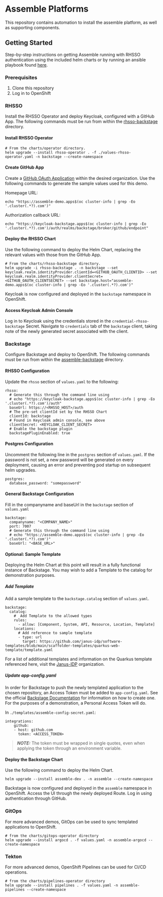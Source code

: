 # Assemble Platforms
This repository contains automation to install the assemble platform, as well as supporting components. 

## Getting Started
Step-by-step instructions on getting Assemble running with RHSSO authentication using the included helm charts or by running an ansible playbook found [here](./ansible/README.md).

### Prerequisites
1. Clone this repository
2. Log in to OpenShift

### RHSSO
Install the RHSSO Operator and deploy Keycloak, configured with a GitHub App.  The following commands must be run from within the [rhsso-backstage](./charts/rhsso-backstage) directory.

#### Install RHSSO Operator
```
# From the charts/operator directory.
helm upgrade --install rhsso-operator . -f ./values-rhsso-operator.yaml -n backstage --create-namespace
```
#### Create GitHub App
Create a [GitHub OAuth Application](https://docs.github.com/en/developers/apps/building-oauth-apps/creating-an-oauth-app) within the desired organization.  Use the following commands to generate the sample values used for this demo.

Homepage URL:

```
echo "https://assemble-demo.apps$(oc cluster-info | grep -Eo '.cluster(.*?).com')"
```

Authorization callback URL:

```
echo "https://keycloak-backstage.apps$(oc cluster-info | grep -Eo '.cluster(.*?).com')/auth/realms/backstage/broker/github/endpoint"
```

#### Deploy the RHSSO Chart
Use the following command to deploy the Helm Chart, replacing the relevant values with those from the GitHub App.

```
# From the charts/rhsso-backstage directory.
helm upgrade -i rhsso-backstage . -n backstage --set keycloak.realm.identityProvider.clientId=<GITHUB_OAUTH_CLIENTID> --set keycloak.realm.identityProvider.clientSecret=<GITHUB_OAUTH_CLIENTSECRET> --set backstage.host="assemble-demo.apps$(oc cluster-info | grep -Eo '.cluster(.*?).com')"
```

Keycloak is now configured and deployed in the `backstage` namespace in OpenShift.
#### Access Keycloak Admin Console
Log in to Keycloak using the credentials stored in the `credential-rhsso-backstage` Secret.  Navigate to `credentials` tab of the `backstage` client, taking note of the newly generated secret associated with the client.

### Backstage
Configure Backstage and deploy to OpenShift.  The following commands must be run from within the [assemble-backstage](./charts/assemble-backstage) directory.

#### RHSSO Configuration
Update the `rhsso` section of `values.yaml` to the following:
```
rhsso:
  # Generate this through the command line using
  # echo "https://keycloak-backstage.apps$(oc cluster-info | grep -Eo '.cluster(.*?).com')/auth"
  baseUrl: https://<RHSSO_HOST>/auth
  # The pre-set clientId set by the RHSSO Chart
  clientId: backstage
  # Found in Keycloak admin console, see above
  clientSecret: <KEYCLOAK_CLIENT_SECRET>
  # Enable the backstage plugin
  backstagePluginEnabled: true
```
#### Postgres Configuration
Uncomment the following line in the `postgres` section of `values.yaml`.  If the password is not set, a new password will be generated on every deployment, causing an error and preventing pod startup on subsequent helm upgrades.
```
postgres:
  database_password: "somepassword"
```

#### General Backstage Configuration
Fill in the companyname and baseUrl in the `backstage` section of `values.yaml`
```
backstage:
  companyname: "<COMPANY_NAME>"
  port: 7007
  # Generate this through the command line using
  # echo "https://assemble-demo.apps$(oc cluster-info | grep -Eo '.cluster(.*?).com')"
  baseUrl: "<BASE_URL>"
```
#### Optional: Sample Template
Deploying the Helm Chart at this point will result in a fully functional instance of Backstage.  You may wish to add a Template to the catalog for demonstration purposes.

##### Add Template
Add a sample template to the `backstage.catalog` section of `values.yaml`.
```
backstage:
  catalog:
    #  Add Template to the allowed types
    rules:
      - allow: [Component, System, API, Resource, Location, Template]
    locations:
      # Add reference to sample template
      - type: url
        target: https://github.com/janus-idp/software-templates/blob/main/scaffolder-templates/quarkus-web-template/template.yaml
```

For a list of additional templates and information on the Quarkus template referenced here, visit the [Janus-IDP](https://github.com/janus-idp/software-templates) organization.

##### Update app-config.yaml
In order for Backstage to push the newly templated application to the chosen repository, an Access Token must be added to `app-config.yaml`.  See the official [Backstage Documentation](https://backstage.io/docs/getting-started/configuration#setting-up-a-github-integration) for information on how to create one.  For the purposes of a demonstration, a Personal Access Token will do.

In `./templates/assemble-config-secret.yaml`:
```
integrations:
    github:
    - host: github.com
      token: <ACCESS_TOKEN>
```
> **_NOTE:_**  The token must be wrapped in single quotes, even when applying the token through an environment variable.
#### Deploy the Backstage Chart
Use the following command to deploy the Helm Chart.

```
helm upgrade --install assemble-dev . -n assemble --create-namespace
```

Backstage is now configured and deployed in the `assemble` namespace in OpenShift.  Access the UI through the newly deployed Route.  Log in using authentication through GitHub.

### GitOps
For more advanced demos, GitOps can be used to sync templated applications to OpenShift.

```
# from the charts/gitops-operator directory
helm upgrade --install argocd . -f values.yaml -n assemble-argocd --create-namespace
```

### Tekton
For more advanced demos, OpenShift Pipelines can be used for CI/CD operations.

```
# from the charts/pipelines-operator directory
helm upgrade --install pipelines . -f values.yaml -n assemble-pipelines --create-namespace
```